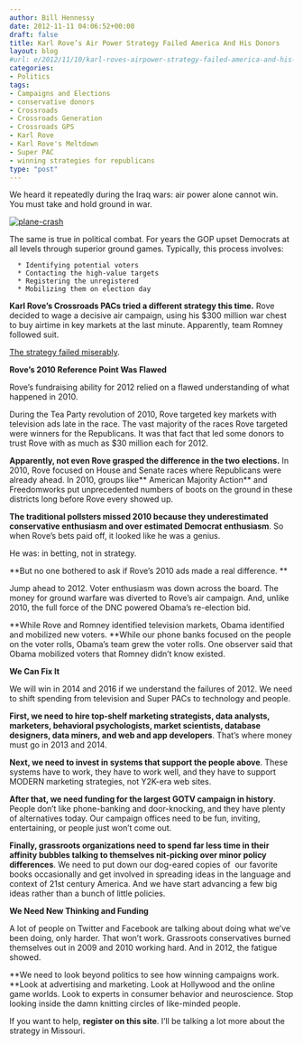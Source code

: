 ```yaml
---
author: Bill Hennessy
date: 2012-11-11 04:06:52+00:00
draft: false
title: Karl Rove’s Air Power Strategy Failed America And His Donors
layout: blog
#url: e/2012/11/10/karl-roves-airpower-strategy-failed-america-and-his-donors/
categories:
- Politics
tags:
- Campaigns and Elections
- conservative donors
- Crossroads
- Crossroads Generation
- Crossroads GPS
- Karl Rove
- Karl Rove's Meltdown
- Super PAC
- winning strategies for republicans
type: "post"
---
```


We heard it repeatedly during the Iraq wars: air power alone cannot win. You must take and hold ground in war.

[![plane-crash](https://ludicrite.files.wordpress.com/2012/11/plane-crash_thumb.jpg)
](https://ludicrite.files.wordpress.com/2012/11/plane-crash.jpg)

The same is true in political combat. For years the GOP upset Democrats at all levels through superior ground games. Typically, this process involves:



	  * Identifying potential voters
	  * Contacting the high-value targets
	  * Registering the unregistered
	  * Mobilizing them on election day

**Karl Rove’s Crossroads PACs tried a different strategy this time.** Rove decided to wage a decisive air campaign, using his $300 million war chest to buy airtime in key markets at the last minute. Apparently, team Romney followed suit.

[The strategy failed miserably](https://www.politico.com/news/stories/1112/83658.html?hp=f1).

**Rove’s 2010 Reference Point Was Flawed**

Rove’s fundraising ability for 2012 relied on a flawed understanding of what happened in 2010.

During the Tea Party revolution of 2010, Rove targeted key markets with television ads late in the race. The vast majority of the races Rove targeted were winners for the Republicans. It was that fact that led some donors to trust Rove with as much as $30 million each for 2012.

**Apparently, not even Rove grasped the difference in the two elections.** In 2010, Rove focused on House and Senate races where Republicans were already ahead. In 2010, groups like** American Majority Action** and Freedomworks put unprecedented numbers of boots on the ground in these districts long before Rove every showed up.

**The traditional pollsters missed 2010 because they underestimated conservative enthusiasm and over estimated Democrat enthusiasm**. So when Rove’s bets paid off, it looked like he was a genius.

He was: in betting, not in strategy.

**But no one bothered to ask if Rove’s 2010 ads made a real difference. **

Jump ahead to 2012. Voter enthusiasm was down across the board. The money for ground warfare was diverted to Rove’s air campaign. And, unlike 2010, the full force of the DNC powered Obama’s re-election bid.

**While Rove and Romney identified television markets, Obama identified and mobilized new voters. **While our phone banks focused on the people on the voter rolls, Obama’s team grew the voter rolls. One observer said that Obama mobilized voters that Romney didn’t know existed.

**We Can Fix It**

We will win in 2014 and 2016 if we understand the failures of 2012. We need to shift spending from television and Super PACs to technology and people.

**First, we need to hire top-shelf marketing strategists, data analysts, marketers, behavioral psychologists, market scientists, database designers, data miners, and web and app developers**. That’s where money must go in 2013 and 2014.

**Next, we need to invest in systems that support the people above**. These systems have to work, they have to work well, and they have to support MODERN marketing strategies, not Y2K-era web sites.

**After that, we need funding for the largest GOTV campaign in history**. People don’t like phone-banking and door-knocking, and they have plenty of alternatives today. Our campaign offices need to be fun, inviting, entertaining, or people just won’t come out.

**Finally, grassroots organizations need to spend far less time in their affinity bubbles talking to themselves nit-picking over minor policy differences**. We need to put down our dog-eared copies of  our favorite books occasionally and get involved in spreading ideas in the language and context of 21st century America. And we have start advancing a few big ideas rather than a bunch of little policies.

**We Need New Thinking and Funding**

A lot of people on Twitter and Facebook are talking about doing what we’ve been doing, only harder. That won’t work. Grassroots conservatives burned themselves out in 2009 and 2010 working hard. And in 2012, the fatigue showed.

**We need to look beyond politics to see how winning campaigns work. **Look at advertising and marketing. Look at Hollywood and the online game worlds. Look to experts in consumer behavior and neuroscience. Stop looking inside the damn knitting circles of like-minded people.

If you want to help, **register on this site**. I’ll be talking a lot more about the strategy in Missouri.
